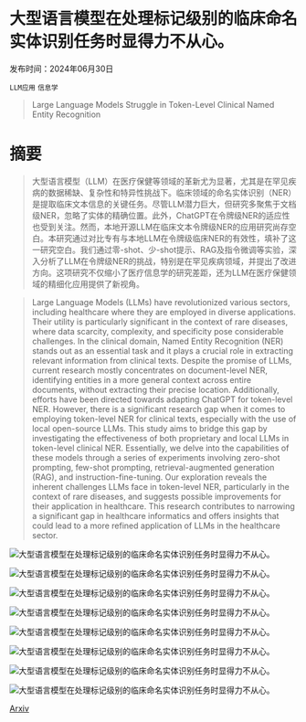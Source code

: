 # 大型语言模型在处理标记级别的临床命名实体识别任务时显得力不从心。

发布时间：2024年06月30日

`LLM应用` `信息学`

> Large Language Models Struggle in Token-Level Clinical Named Entity Recognition

# 摘要

> 大型语言模型（LLM）在医疗保健等领域的革新尤为显著，尤其是在罕见疾病的数据稀缺、复杂性和特异性挑战下。临床领域的命名实体识别（NER）是提取临床文本信息的关键任务。尽管LLM潜力巨大，但研究多聚焦于文档级NER，忽略了实体的精确位置。此外，ChatGPT在令牌级NER的适应性也受到关注。然而，本地开源LLM在临床文本令牌级NER的应用研究尚存空白。本研究通过对比专有与本地LLM在令牌级临床NER的有效性，填补了这一研究空白。我们通过零-shot、少-shot提示、RAG及指令微调等实验，深入分析了LLM在令牌级NER的挑战，特别是在罕见疾病领域，并提出了改进方向。这项研究不仅缩小了医疗信息学的研究差距，还为LLM在医疗保健领域的精细化应用提供了新视角。

> Large Language Models (LLMs) have revolutionized various sectors, including healthcare where they are employed in diverse applications. Their utility is particularly significant in the context of rare diseases, where data scarcity, complexity, and specificity pose considerable challenges. In the clinical domain, Named Entity Recognition (NER) stands out as an essential task and it plays a crucial role in extracting relevant information from clinical texts. Despite the promise of LLMs, current research mostly concentrates on document-level NER, identifying entities in a more general context across entire documents, without extracting their precise location. Additionally, efforts have been directed towards adapting ChatGPT for token-level NER. However, there is a significant research gap when it comes to employing token-level NER for clinical texts, especially with the use of local open-source LLMs. This study aims to bridge this gap by investigating the effectiveness of both proprietary and local LLMs in token-level clinical NER. Essentially, we delve into the capabilities of these models through a series of experiments involving zero-shot prompting, few-shot prompting, retrieval-augmented generation (RAG), and instruction-fine-tuning. Our exploration reveals the inherent challenges LLMs face in token-level NER, particularly in the context of rare diseases, and suggests possible improvements for their application in healthcare. This research contributes to narrowing a significant gap in healthcare informatics and offers insights that could lead to a more refined application of LLMs in the healthcare sector.

![大型语言模型在处理标记级别的临床命名实体识别任务时显得力不从心。](../../../paper_images/2407.00731/x1.png)

![大型语言模型在处理标记级别的临床命名实体识别任务时显得力不从心。](../../../paper_images/2407.00731/x2.png)

![大型语言模型在处理标记级别的临床命名实体识别任务时显得力不从心。](../../../paper_images/2407.00731/x3.png)

![大型语言模型在处理标记级别的临床命名实体识别任务时显得力不从心。](../../../paper_images/2407.00731/x4.png)

![大型语言模型在处理标记级别的临床命名实体识别任务时显得力不从心。](../../../paper_images/2407.00731/x5.png)

![大型语言模型在处理标记级别的临床命名实体识别任务时显得力不从心。](../../../paper_images/2407.00731/x6.png)

![大型语言模型在处理标记级别的临床命名实体识别任务时显得力不从心。](../../../paper_images/2407.00731/x7.png)

![大型语言模型在处理标记级别的临床命名实体识别任务时显得力不从心。](../../../paper_images/2407.00731/x8.png)

[Arxiv](https://arxiv.org/abs/2407.00731)